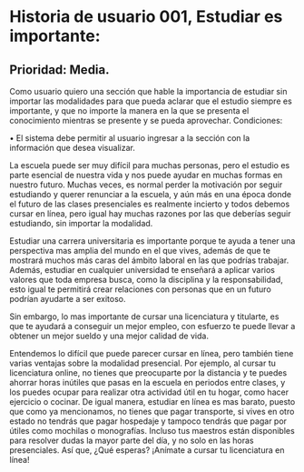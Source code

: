 # Historia de usuario 001, Estudiar es importante:
## Prioridad: Media.
Como usuario quiero una sección que hable la importancia de estudiar sin importar las modalidades para que pueda aclarar que el estudio siempre es importante, y que no importe la manera en la que se presenta el conocimiento mientras se presente y se pueda aprovechar.
Condiciones:

•	El sistema debe permitir al usuario ingresar a la sección con la información que desea visualizar.

La escuela puede ser muy difícil para muchas personas, pero el estudio es parte esencial de nuestra vida y nos puede ayudar en muchas formas en nuestro futuro. Muchas veces, es normal perder la motivación por seguir estudiando y querer renunciar a la escuela, y aún más en una época donde el futuro de las clases presenciales es realmente incierto y todos debemos cursar en línea, pero igual hay muchas razones por las que deberías seguir estudiando, sin importar la modalidad.

Estudiar una carrera universitaria es importante porque te ayuda a tener una perspectiva mas amplia del mundo en el que vives, además de que te mostrará muchos más caras del ámbito laboral en las que podrías trabajar. Además, estudiar en cualquier universidad te enseñará a aplicar varios valores que toda empresa busca, como la disciplina y la responsabilidad, esto igual te permitirá crear relaciones con personas que en un futuro podrían ayudarte a ser exitoso.

Sin embargo, lo mas importante de cursar una licenciatura y titularte, es que te ayudará a conseguir un mejor empleo, con esfuerzo te puede llevar a obtener un mejor sueldo y una mejor calidad de vida.

Entendemos lo difícil que puede parecer cursar en línea, pero también tiene varias ventajas sobre la modalidad presencial. Por ejemplo, al cursar tu licenciatura online, no tienes que preocuparte por la distancia y te puedes ahorrar horas inútiles que pasas en la escuela en periodos entre clases, y los puedes ocupar para realizar otra actividad útil en tu hogar, como hacer ejercicio o cocinar. De igual manera, estudiar en línea es mas barato, puesto que como ya mencionamos, no tienes que pagar transporte, si vives en otro estado no tendrás que pagar hospedaje y tampoco tendrás que pagar por útiles como mochilas o monografías. Incluso tus maestros están disponibles para resolver dudas la mayor parte del día, y no solo en las horas presenciales. Así que, ¿Qué esperas? ¡Anímate a cursar tu licenciatura en línea!

